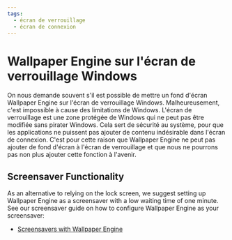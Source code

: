 ```yaml
---
tags:
  - écran de verrouillage
  - écran de connexion
---
```


# Wallpaper Engine sur l'écran de verrouillage Windows

On nous demande souvent s'il est possible de mettre un fond d'écran Wallpaper Engine sur l'écran de verrouillage Windows. Malheureusement, c'est impossible à cause des limitations de Windows. L'écran de verrouillage est une zone protégée de Windows qui ne peut pas être modifiée sans pirater Windows. Cela sert de sécurité au système, pour que les applications ne puissent pas ajouter de contenu indésirable dans l'écran de connexion. C'est pour cette raison que Wallpaper Engine ne peut pas ajouter de fond d'écran à l'écran de verrouillage et que nous ne pourrons pas non plus ajouter cette fonction à l'avenir.

## Screensaver Functionality

As an alternative to relying on the lock screen, we suggest setting up Wallpaper Engine as a screensaver with a low waiting time of one minute. See our screensaver guide on how to configure Wallpaper Engine as your screensaver:

* [Screensavers with Wallpaper Engine](/functionality/screensaver.html)